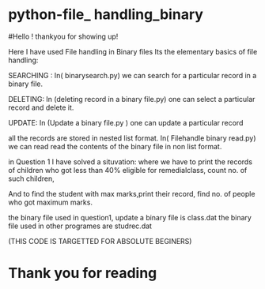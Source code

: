 # python-file_ handling_binary

#Hello ! thankyou for showing up!

Here I have used File handling in Binary files
Its the elementary basics of file handling:

SEARCHING : In( binarysearch.py) we can search for a particular record in a binary file.

DELETING: In (deleting record in a binary file.py) one can select a particular record and delete it.

UPDATE: In (Update a binary file.py ) one can update a particular record

all the records are stored in nested list format.
In( Filehandle binary read.py) we can read read the contents of the binary file in non list format.

in Question 1 I have solved a situvation:
where we have to print the records of children who got less than 40%
eligible for remedialclass, count no. of such children,

And to find the student with max marks,print their record, find no. of people who got maximum marks.

the binary file used in question1, update a binary file is class.dat
the binary file used in other programes are studrec.dat


(THIS CODE IS TARGETTED FOR ABSOLUTE BEGINERS)
# Thank you for reading

